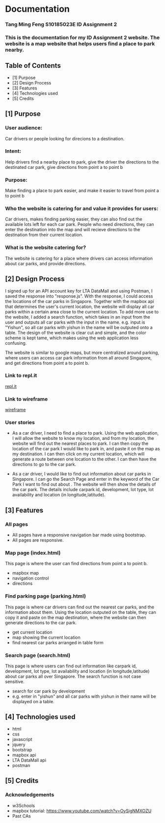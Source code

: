# Documentation

### Tang Ming Feng S10185023E ID Assignment 2
### This is the documentation for my ID Assignment 2 website. The website is a map website that helps users find a place to park nearby.

## Table of Contents
- [1] Purpose
- [2] Design Process
- [3] Features
- [4] Technologies used
- [5] Credits

      
## [1] Purpose

### User audience:
Car drivers or people looking for direcions to a destination.

### Intent:
Help drivers find a nearby place to park, give the driver the directions to the destinated car park, give directions from point a to point b

### Purpose:
Make finding a place to park easier, and make it easier to travel from point a to point b

### Who the website is catering for and value it provides for users:
Car drivers, makes finding parking easier, they can also find out the available lots left for each car park.
People who need directions, they can enter the destination into the map and will recieve directions to the destination from their current location.

### What is the website catering for?
The website is catering for a place where drivers can access information about car parks, and provide directions.

## [2] Design Process

I signed up for an API account key for LTA DataMall and using Postman, I saved the response into "response.js". 
With the response, I could access the locations of the car parks in Singapore. Together with the mapbox api that determines the user's current location, the website will display all car parks within a certain area close to the current location.
To add more use to the website, I added a search function, which takes in an input from the user and outputs all car parks with the input in the name. e.g. input is "Yishun", so all car parks with yishun in the name will be outputed onto a table.
The design of the website is clear cut and simple, and the color scheme is kept tame, which makes using the web application less confusing.

The website is similar to google maps, but more centralized around parking, where users can access car park information from all around Singapore, and get directions from point a to point b.


### Link to repl.it
[repl.it](https://assignment2.mingfeng.repl.co/)
### Link to wireframe
[wireframe](https://github.com/tangmf/Assignment2/blob/main/Assignment2wireframe.pdf)

### User stories

* As a car driver, I need to find a place to park. Using the web application, I will allow the website to know my location, and from my location, the website will find out the nearest places to park. I can then copy the location of the car park I would like to park in, and paste it on the map as my destination. I can then click on my current location, which will generate a route between one location to the other. I can then have the directions to go to the car park.

* As a car driver, I would like to find out information about car parks in Singapore. I can go the Search Page and enter in the keyword of the Car Park I want to find out about . The website will then show the details of the car park. The details include carpark id, development, lot type, lot availability and location (in longitude,latitude).

## [3] Features

### All pages
* All pages have a responsive navigation bar made using bootstrap.
* All pages are responsive.

### Map page (index.html)
This page is where the user can find directions from point a to point b.
* mapbox map
* navigation control
* directions

### Find parking page (parking.html)
This page is where car drivers can find out the nearest car parks, and the information about them. Using the location outputed on the table, they can copy it and paste on the map destination, where the website can then generate directions to the car park.
* get current location
* map showing the current location
* find nearest car parks arranged in table form

### Search page (search.html)
This page is where users can find out information like carpark id, development, lot type, lot availability and location (in longitude,latitude) about car parks all over Singapore. The search function is not case sensitive.
* search for car park by development
* e.g. enter in "yishun" and all car parks with yishun in their name will be displayed on a table.

## [4] Technologies used
* html 
* css
* javascript
* jquery
* bootstrap
* mapbox api
* LTA DataMall api
* postman

## [5] Credits

### Acknowledgements
* w3Schools
* mapbox tutorial: https://www.youtube.com/watch?v=OySigNMXOZU
* Past CAs

